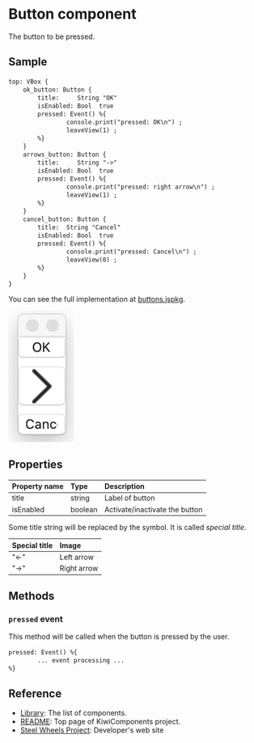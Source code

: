 # Button component
The button to be pressed.

## Sample
````
top: VBox {
    ok_button: Button {
        title:     String "OK"
        isEnabled: Bool  true
        pressed: Event() %{
                console.print("pressed: OK\n") ;
                leaveView(1) ;
        %}
    }
    arrows_button: Button {
        title:     String "->"
        isEnabled: Bool  true
        pressed: Event() %{
                console.print("pressed: right arrow\n") ;
                leaveView(1) ;
        %}
    }
    cancel_button: Button {
        title:  String "Cancel"
        isEnabled: Bool  true
        pressed: Event() %{
                console.print("pressed: Cancel\n") ;
                leaveView(0) ;
        %}
    }
}

````

You can see the full implementation at [buttons.jspkg](https://github.com/steelwheels/JSTerminal/tree/master/Resource/Sample/buttons.jspkg).

![Button View](Images/button-view.png)

## Properties

|Property name  |Type       |Description        |
|:--            |:--        |:--                |
|title          |string     |Label of button    |
|isEnabled      |boolean    |Activate/inactivate the button |

Some title string will be replaced by the symbol. It is called *special title*.

|Special title  |Image          |
|:--            |:--            |
|"<-"           |Left arrow     |
|"->"           |Right arrow    |

## Methods
### `pressed` event
This method will be called when the button is pressed by the user.
````
pressed: Event() %{
        ... event processing ...
%}
````

## Reference
* [Library](https://github.com/steelwheels/KiwiCompnents/blob/master/Document/Library.md): The list of components. 
* [README](https://github.com/steelwheels/KiwiCompnents): Top page of KiwiComponents project.
* [Steel Wheels Project](https://steelwheels.github.io): Developer's web site


